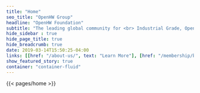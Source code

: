 ```yaml
---
title: "Home"
seo_title: "OpenHW Group"
headline: "OpenHW Foundation"
subtitle: "The leading global community for <br> Industrial Grade, Open Source RISC-V CPU development and Innovation"
hide_sidebar : true
hide_page_title: true
hide_breadcrumb: true
date: 2019-03-14T15:50:25-04:00
links: [[href: "/about-us/", text: "Learn More"], [href: "/membership/become-a-member/", text: "Join Us"]]
show_featured_story: true
container: "container-fluid"
---
```


{{< pages/home >}}

